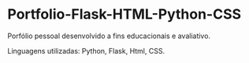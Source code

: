 # Portfolio-Flask-HTML-Python-CSS

Porfólio pessoal desenvolvido a fins educacionais e avaliativo.

Linguagens utilizadas: Python, Flask, Html, CSS.


